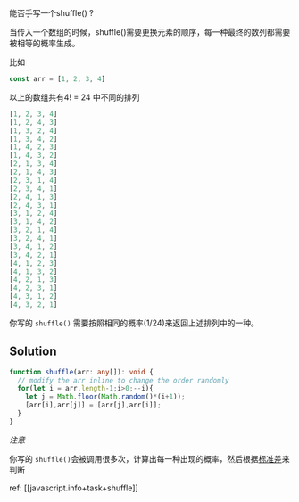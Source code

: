 能否手写一个shuffle() ?

当传入一个数组的时候，shuffle()需要更换元素的顺序，每一种最终的数列都需要被相等的概率生成。

比如

```js
const arr = [1, 2, 3, 4]
```

以上的数组共有4! = 24 中不同的排列

```js
[1, 2, 3, 4]
[1, 2, 4, 3]
[1, 3, 2, 4]
[1, 3, 4, 2]
[1, 4, 2, 3]
[1, 4, 3, 2]
[2, 1, 3, 4]
[2, 1, 4, 3]
[2, 3, 1, 4]
[2, 3, 4, 1]
[2, 4, 1, 3]
[2, 4, 3, 1]
[3, 1, 2, 4]
[3, 1, 4, 2]
[3, 2, 1, 4]
[3, 2, 4, 1]
[3, 4, 1, 2]
[3, 4, 2, 1]
[4, 1, 2, 3]
[4, 1, 3, 2]
[4, 2, 1, 3]
[4, 2, 3, 1]
[4, 3, 1, 2]
[4, 3, 2, 1]
```

你写的 `shuffle()` 需要按照相同的概率(1/24)来返回上述排列中的一种。

## Solution

```ts
function shuffle(arr: any[]): void {
  // modify the arr inline to change the order randomly
  for(let i = arr.length-1;i>0;--i){
    let j = Math.floor(Math.random()*(i+1));
    [arr[i],arr[j]] = [arr[j],arr[i]];
  }
}
```

_注意_

你写的 `shuffle()`会被调用很多次，计算出每一种出现的概率，然后根据[标准差](https://zh.wikipedia.org/wiki/%E6%A8%99%E6%BA%96%E5%B7%AE "null")来判断

ref: [[javascript.info+task+shuffle]]
